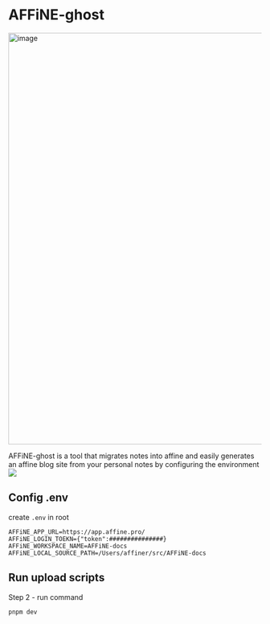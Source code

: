 # AFFiNE-ghost
<img width="818" alt="image" src="https://user-images.githubusercontent.com/5910926/219852945-8433b4fc-1d6f-4947-819b-5b7d79cdffe7.png">

AFFiNE-ghost is a tool that migrates notes into affine and easily generates an affine blog site from your personal notes by configuring the environment 
![](https://visitor-badge.glitch.me/badge?page_id=tzhangchi.affine-ghost)

## Config .env

create `.env` in root

```shell
AFFiNE_APP_URL=https://app.affine.pro/
AFFiNE_LOGIN_TOEKN={"token":###############}
AFFiNE_WORKSPACE_NAME=AFFiNE-docs
AFFiNE_LOCAL_SOURCE_PATH=/Users/affiner/src/AFFiNE-docs

```

## Run upload scripts

Step 2 - run command

```shell
pnpm dev
```
